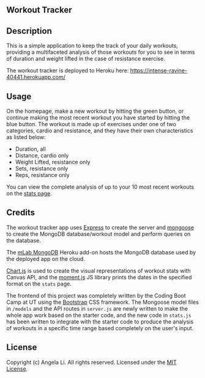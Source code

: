 ## Workout Tracker

## Description

This is a simple application to keep the track of your daily workouts, providing a multifaceted analysis of those workouts for you to see in terms of duration and weight lifted in the case of resistance exercise.

The workout tracker is deployed to Heroku here: https://intense-ravine-40441.herokuapp.com/

## Usage

On the homepage, make a new workout by hitting the green button, or continue making the most recent workout you have started by hitting the blue button. The workout is made up of exercises under one of two categories, cardio and resistance, and they have their own characteristics as listed below:

* Duration, all
* Distance, cardio only
* Weight Lifted, resistance only
* Sets, resistance only
* Reps, resistance only

You can view the complete analysis of up to your 10 most recent workouts on the [stats page](https://intense-ravine-40441.herokuapp.com/stats).

## Credits

The workout tracker app uses [Express](http://expressjs.com/) to create the server and [mongoose](https://www.npmjs.com/package/mongoose) to create the MongoDB database/workout model and perform queries on the database.

The [mLab MongoDB](https://devcenter.heroku.com/articles/mongolab) Heroku add-on hosts the MongoDB database used by the deployed app on the cloud.

[Chart.js](https://www.chartjs.org/) is used to create the visual representations of workout stats with Canvas API, and the [moment.js](https://momentjs.com/) JS library prints the dates in the specified format on the `stats` page.

The frontend of this project was completely written by the Coding Boot Camp at UT using the [Bootstrap](https://getbootstrap.com/) CSS framework. The Mongoose model files in `/models` and the API routes in `server.js` are newly written to make the whole app work based on the starter code, and the new code in `stats.js` has been written to integrate with the starter code to produce the analysis of workouts in a specific time range based completely on the user's input.

## License
Copyright (c) Angela Li. All rights reserved.
Licensed under the [MIT License](LICENSE).